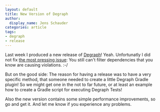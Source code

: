 ```yaml
---
layout: default
title: New Version of Degraph
author:
  display_name: Jens Schauder
categories: article
tags:
- degraph
- release
---
```


Last week I produced a new release of [Degraph](http://schauder.github.io/degraph/download.html)! Yeah. Unfortunatly I did not 
fix [the most pressing issue](https://github.com/schauder/degraph/issues/61):
You still can't filter dependencies that you know are causing violations. :-/

But on the good side: The reason for having a release was to have a very specific method, that
someone needed to create a little Degraph Gradle plugin! So we might get one in the not to far
future, or at least an example how to create a Gradle script for executing Degraph Tests!

Also the new version contains some simple performance improvements, so go and get it. 
And let me know if you experience any problems.